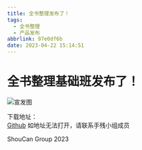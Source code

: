 ```yaml
---
title: 全书整理发布了！
tags:
  - 全书整理
  - 产品发布
abbrlink: 97e0df6b
date: 2023-04-22 15:14:51
---
```

# 全书整理基础班发布了！
![宣发图](/img/dispersion.png)

下载地址：  
[Github](https://github.com/ShouCanGroup/allbook/releases)
如地址无法打开，请联系手残小组成员

ShouCan Group
2023
